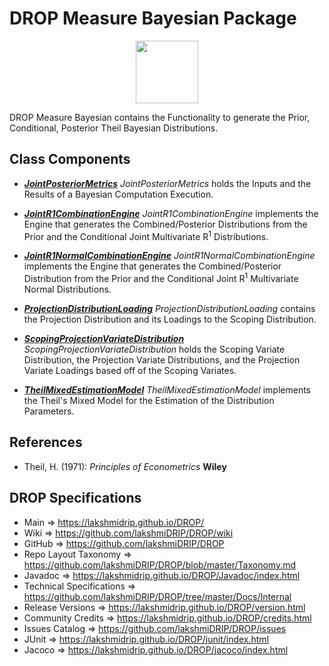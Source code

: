 # DROP Measure Bayesian Package

<p align="center"><img src="https://github.com/lakshmiDRIP/DROP/blob/master/DRIP_Logo.gif?raw=true" width="100"></p>

DROP Measure Bayesian contains the Functionality to generate the Prior, Conditional, Posterior Theil Bayesian
	Distributions.


## Class Components

 * [***JointPosteriorMetrics***](https://github.com/lakshmiDRIP/DROP/tree/master/src/main/java/org/drip/measure/bayesian/JointPosteriorMetrics.java)
 <i>JointPosteriorMetrics</i> holds the Inputs and the Results of a Bayesian Computation Execution.

 * [***JointR1CombinationEngine***](https://github.com/lakshmiDRIP/DROP/tree/master/src/main/java/org/drip/measure/bayesian/JointR1CombinationEngine.java)
 <i>JointR1CombinationEngine</i> implements the Engine that generates the Combined/Posterior Distributions
 from the Prior and the Conditional Joint Multivariate R<sup>1</sup> Distributions.

 * [***JointR1NormalCombinationEngine***](https://github.com/lakshmiDRIP/DROP/tree/master/src/main/java/org/drip/measure/bayesian/JointR1NormalCombinationEngine.java)
 <i>JointR1NormalCombinationEngine</i> implements the Engine that generates the Combined/Posterior
 Distribution from the Prior and the Conditional Joint R<sup>1</sup> Multivariate Normal Distributions.

 * [***ProjectionDistributionLoading***](https://github.com/lakshmiDRIP/DROP/tree/master/src/main/java/org/drip/measure/bayesian/ProjectionDistributionLoading.java)
 <i>ProjectionDistributionLoading</i> contains the Projection Distribution and its Loadings to the Scoping
 Distribution.

 * [***ScopingProjectionVariateDistribution***](https://github.com/lakshmiDRIP/DROP/tree/master/src/main/java/org/drip/measure/bayesian/ScopingProjectionVariateDistribution.java)
 <i>ScopingProjectionVariateDistribution</i> holds the Scoping Variate Distribution, the Projection Variate Distributions, and the Projection Variate Loadings based off of the Scoping Variates.

 * [***TheilMixedEstimationModel***](https://github.com/lakshmiDRIP/DROP/tree/master/src/main/java/org/drip/measure/bayesian/TheilMixedEstimationModel.java)
 <i>TheilMixedEstimationModel</i> implements the Theil's Mixed Model for the Estimation of the Distribution Parameters.


## References

 * Theil, H. (1971): <i>Principles of Econometrics</i> <b>Wiley</b>


## DROP Specifications

 * Main                     => https://lakshmidrip.github.io/DROP/
 * Wiki                     => https://github.com/lakshmiDRIP/DROP/wiki
 * GitHub                   => https://github.com/lakshmiDRIP/DROP
 * Repo Layout Taxonomy     => https://github.com/lakshmiDRIP/DROP/blob/master/Taxonomy.md
 * Javadoc                  => https://lakshmidrip.github.io/DROP/Javadoc/index.html
 * Technical Specifications => https://github.com/lakshmiDRIP/DROP/tree/master/Docs/Internal
 * Release Versions         => https://lakshmidrip.github.io/DROP/version.html
 * Community Credits        => https://lakshmidrip.github.io/DROP/credits.html
 * Issues Catalog           => https://github.com/lakshmiDRIP/DROP/issues
 * JUnit                    => https://lakshmidrip.github.io/DROP/junit/index.html
 * Jacoco                   => https://lakshmidrip.github.io/DROP/jacoco/index.html
